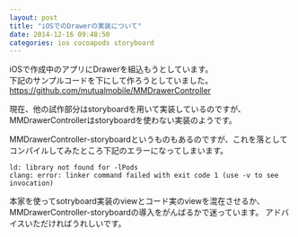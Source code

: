 ```yaml
---
layout: post
title: "iOSでのDrawerの実装について"
date: 2014-12-16 09:48:50
categories: ios cocoapods storyboard
---
```

<p>iOSで作成中のアプリにDrawerを組込もうとしています。<br>
下記のサンプルコードを下にして作ろうとしていました。
<a href="https://github.com/mutualmobile/MMDrawerController" rel="nofollow">https://github.com/mutualmobile/MMDrawerController</a></p>

<p>現在、他の試作部分はstoryboardを用いて実装しているのですが、MMDrawerControllerはstoryboardを使わない実装のようです。</p>

<p>MMDrawerController-storyboardというものもあるのですが、これを落としてコンパイルしてみたところ下記のエラーになってしまいます。</p>

<pre><code>ld: library not found for -lPods
clang: error: linker command failed with exit code 1 (use -v to see invocation)
</code></pre>

<p>本家を使ってsotryboard実装のviewとコード実のviewを混在させるか、MMDrawerController-storyboardの導入をがんばるかで迷っています。
アドバイスいただければうれしいです。</p>
